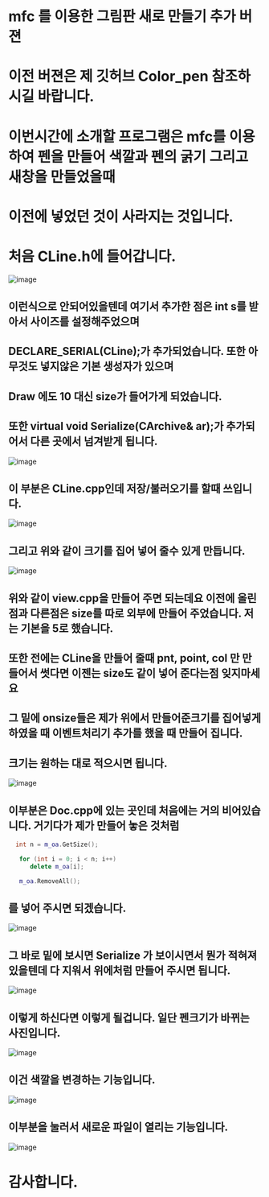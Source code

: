 ﻿# mfc 를 이용한 그림판 새로 만들기 추가 버젼

# 이전 버젼은 제 깃허브 Color_pen 참조하시길 바랍니다.

# 이번시간에 소개할 프로그램은 mfc를 이용하여 펜을 만들어 색깔과 펜의 굵기 그리고 새창을 만들었을때
# 이전에 넣었던 것이 사라지는 것입니다.

# 처음 CLine.h에 들어갑니다.
![image](https://user-images.githubusercontent.com/54826097/66265939-43477280-e859-11e9-9a3a-e274fdc6e221.png)
## 이런식으로 안되어있을텐데 여기서 추가한 점은 int s를 받아서 사이즈를 설정해주었으며
## DECLARE_SERIAL(CLine);가 추가되었습니다. 또한 아무것도 넣지않은 기본 생성자가 있으며
## Draw 에도 10 대신 size가 들어가게 되었습니다. 
## 또한 virtual void Serialize(CArchive& ar);가 추가되어서 다른 곳에서 넘겨받게 됩니다.

![image](https://user-images.githubusercontent.com/54826097/66266003-05971980-e85a-11e9-877e-b8fb07d4d208.png)
## 이 부분은 CLine.cpp인데 저장/불러오기를 할때 쓰입니다.

![image](https://user-images.githubusercontent.com/54826097/66266016-22cbe800-e85a-11e9-8977-6e0b23ae04aa.png)
## 그리고 위와 같이 크기를 집어 넣어 줄수 있게 만듭니다.

![image](https://user-images.githubusercontent.com/54826097/66266044-72121880-e85a-11e9-880b-499dca33b148.png)
## 위와 같이 view.cpp을 만들어 주면 되는데요 이전에 올린 점과 다른점은 size를 따로 외부에 만들어 주었습니다. 저는 기본을 5로 했습니다.

## 또한 전에는 CLine을 만들어 줄때 pnt, point, col 만 만들어서 썻다면 이젠는 size도 같이 넣어 준다는점 잊지마세요

## 그 밑에 onsize들은 제가 위에서 만들어준크기를 집어넣게 하였을 때 이벤트처리기 추가를 했을 때 만들어 집니다. 
## 크기는 원하는 대로 적으시면 됩니다.

![image](https://user-images.githubusercontent.com/54826097/66266086-14320080-e85b-11e9-9d2f-b3a643944ffc.png)
## 이부분은 Doc.cpp에 있는 곳인데 처음에는 거의 비어있습니다. 거기다가 제가 만들어 놓은 것처럼 
```c++
  int n = m_oa.GetSize();

   for (int i = 0; i < n; i++)
      delete m_oa[i];

   m_oa.RemoveAll();
```
## 를 넣어 주시면 되겠습니다.
![image](https://user-images.githubusercontent.com/54826097/66266100-63783100-e85b-11e9-8ee9-5083fee733ab.png)
## 그 바로 밑에 보시면 Serialize 가 보이시면서 뭔가 적혀져 있을텐데 다 지워서 위에처럼 만들어 주시면 됩니다.

![image](https://user-images.githubusercontent.com/54826097/66266168-3aa46b80-e85c-11e9-9ed6-511b26b2a188.png)
## 이렇게 하신다면 이렇게 될겁니다. 일단 펜크기가 바뀌는 사진입니다.

![image](https://user-images.githubusercontent.com/54826097/66266187-822af780-e85c-11e9-8023-e21544c42b29.png)
## 이건 색깔을 변경하는 기능입니다.

![image](https://user-images.githubusercontent.com/54826097/66266223-bc949480-e85c-11e9-8e71-d9c47898eb2e.png)
## 이부분을 눌러서 새로운 파일이 열리는 기능입니다.

![image](https://user-images.githubusercontent.com/54826097/66266257-2a40c080-e85d-11e9-8fd6-59045c022231.png)
# 감사합니다.
